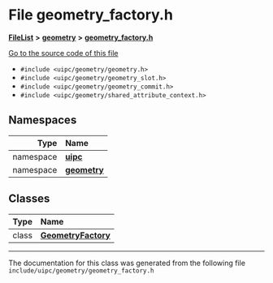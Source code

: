 

# File geometry\_factory.h



[**FileList**](files.md) **>** [**geometry**](dir_04894967a28d068f10a69f6e8a07a2cb.md) **>** [**geometry\_factory.h**](geometry__factory_8h.md)

[Go to the source code of this file](geometry__factory_8h_source.md)



* `#include <uipc/geometry/geometry.h>`
* `#include <uipc/geometry/geometry_slot.h>`
* `#include <uipc/geometry/geometry_commit.h>`
* `#include <uipc/geometry/shared_attribute_context.h>`













## Namespaces

| Type | Name |
| ---: | :--- |
| namespace | [**uipc**](namespaceuipc.md) <br> |
| namespace | [**geometry**](namespaceuipc_1_1geometry.md) <br> |


## Classes

| Type | Name |
| ---: | :--- |
| class | [**GeometryFactory**](classuipc_1_1geometry_1_1_geometry_factory.md) <br> |



















































------------------------------
The documentation for this class was generated from the following file `include/uipc/geometry/geometry_factory.h`

